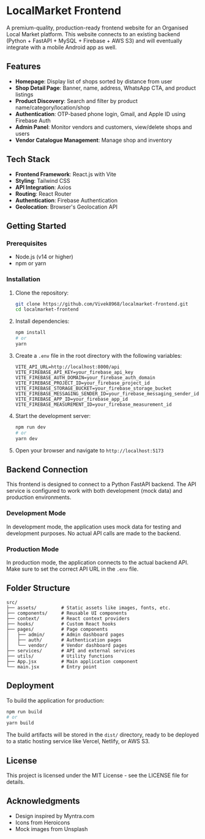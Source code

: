 # LocalMarket Frontend

A premium-quality, production-ready frontend website for an Organised Local Market platform. This website connects to an existing backend (Python + FastAPI + MySQL + Firebase + AWS S3) and will eventually integrate with a mobile Android app as well.

## Features

- **Homepage**: Display list of shops sorted by distance from user
- **Shop Detail Page**: Banner, name, address, WhatsApp CTA, and product listings
- **Product Discovery**: Search and filter by product name/category/location/shop
- **Authentication**: OTP-based phone login, Gmail, and Apple ID using Firebase Auth
- **Admin Panel**: Monitor vendors and customers, view/delete shops and users
- **Vendor Catalogue Management**: Manage shop and inventory

## Tech Stack

- **Frontend Framework**: React.js with Vite
- **Styling**: Tailwind CSS
- **API Integration**: Axios
- **Routing**: React Router
- **Authentication**: Firebase Authentication
- **Geolocation**: Browser's Geolocation API

## Getting Started

### Prerequisites

- Node.js (v14 or higher)
- npm or yarn

### Installation

1. Clone the repository:
   ```bash
   git clone https://github.com/Vivek8968/localmarket-frontend.git
   cd localmarket-frontend
   ```

2. Install dependencies:
   ```bash
   npm install
   # or
   yarn
   ```

3. Create a `.env` file in the root directory with the following variables:
   ```
   VITE_API_URL=http://localhost:8000/api
   VITE_FIREBASE_API_KEY=your_firebase_api_key
   VITE_FIREBASE_AUTH_DOMAIN=your_firebase_auth_domain
   VITE_FIREBASE_PROJECT_ID=your_firebase_project_id
   VITE_FIREBASE_STORAGE_BUCKET=your_firebase_storage_bucket
   VITE_FIREBASE_MESSAGING_SENDER_ID=your_firebase_messaging_sender_id
   VITE_FIREBASE_APP_ID=your_firebase_app_id
   VITE_FIREBASE_MEASUREMENT_ID=your_firebase_measurement_id
   ```

4. Start the development server:
   ```bash
   npm run dev
   # or
   yarn dev
   ```

5. Open your browser and navigate to `http://localhost:5173`

## Backend Connection

This frontend is designed to connect to a Python FastAPI backend. The API service is configured to work with both development (mock data) and production environments.

### Development Mode

In development mode, the application uses mock data for testing and development purposes. No actual API calls are made to the backend.

### Production Mode

In production mode, the application connects to the actual backend API. Make sure to set the correct API URL in the `.env` file.

## Folder Structure

```
src/
├── assets/         # Static assets like images, fonts, etc.
├── components/     # Reusable UI components
├── context/        # React context providers
├── hooks/          # Custom React hooks
├── pages/          # Page components
│   ├── admin/      # Admin dashboard pages
│   ├── auth/       # Authentication pages
│   └── vendor/     # Vendor dashboard pages
├── services/       # API and external services
├── utils/          # Utility functions
├── App.jsx         # Main application component
└── main.jsx        # Entry point
```

## Deployment

To build the application for production:

```bash
npm run build
# or
yarn build
```

The build artifacts will be stored in the `dist/` directory, ready to be deployed to a static hosting service like Vercel, Netlify, or AWS S3.

## License

This project is licensed under the MIT License - see the LICENSE file for details.

## Acknowledgments

- Design inspired by Myntra.com
- Icons from Heroicons
- Mock images from Unsplash
